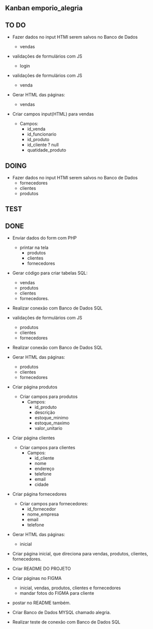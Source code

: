 ## Kanban emporio_alegria

## TO DO
- Fazer dados no input HTMl serem salvos no Banco de Dados
  - vendas

- validações de formulários com JS
  -   login
- validações de formulários com JS
  -   venda
- Gerar HTML das páginas:
  - vendas
- Criar campos input(HTML) para vendas
  - Campos:
    - id_venda
    - id_funcionario
    - id_produto
    - id_cliente ? null
    - quatidade_produto

## DOING
- Fazer dados no input HTMl serem salvos no Banco de Dados
  - fornecedores
  - clientes
  - produtos


## TEST

## DONE
- Enviar dados do form com PHP
  - printar na tela
    - produtos
    - clientes
    - fornecedores

- Gerar código para criar tabelas SQL:
  - vendas
  - produtos
  - clientes
  - fornecedores.
- Realizar conexão com Banco de Dados SQL
- validações de formulários com JS
  -   produtos
  -   clientes
  -   fornecedores
- Realizar conexão com Banco de Dados SQL
- Gerar HTML das páginas:
  - produtos
  - clientes
  - fornecedores
- Criar página produtos
  - Criar campos para produtos
    - Campos:
      - id_produto
      - descrição
      - estoque_minimo
      - estoque_maximo
      - valor_unitario
- Criar página clientes 
  - Criar campos para clientes
    - Campos:
      - id_cliente
      -   nome
      -   endereço
      -   telefone
      -   email
      -   cidade
- Criar página fornecedores
  - Criar campos para fornecedores:
    - id_fornecedor
    - nome_empresa
    - email
    - telefone

- Gerar HTML das páginas:
  - inicial
- Criar página inicial, que direciona para vendas, produtos, clientes, fornecedores.
- Criar README DO PROJETO
- Criar páginas no FIGMA
  - inicial, vendas, produtos, clientes e fornecedores
  - mandar fotos do FIGMA para cliente
- postar no README também.
- Criar Banco de Dados MYSQL chamado alegria.
- Realizar teste de conexão com Banco de Dados SQL

